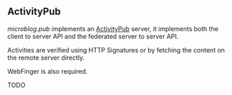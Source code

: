## ActivityPub

_microblog.pub_ implements an [ActivityPub](http://activitypub.rocks/) server, it implements both the client to server API and the federated server to server API.

Activities are verified using HTTP Signatures or by fetching the content on the remote server directly.

WebFinger is also required.

TODO
